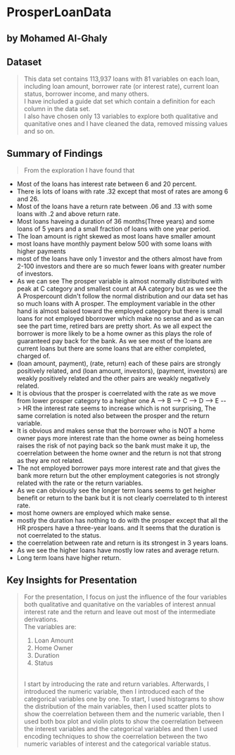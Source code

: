 # ProsperLoanData
## by Mohamed Al-Ghaly


## Dataset

> This data set contains 113,937 loans with 81 variables on each loan, including loan amount, borrower rate (or interest rate), current loan status, borrower income, and many others.<br>I have included a guide dat set which contain a definition for each column in the data set.<br>I also have chosen only 13 variables to explore both qualitative and quanitative ones and I have cleaned the data, removed missing values and so on.



## Summary of Findings

> From the exploration I have found that<br>
<ul><li>Most of the loans has interest rate between 6 and 20 percent.</li>
<li>There is lots of loans with rate .32 except that most of rates are among 6 and 26.</li>
<li> Most of the loans have a return rate between .06 and .13 with some loans with .2 and above return rate.</li><li>Most loans haveing a duration of 36 months(Three years) and some loans of 5 years and a small fraction of loans with one year period.</li><li>The loan amount is right skewed as most loans have smaller amount</li><li>most loans have monthly payment below 500 with some loans with higher payments</li>
<li> most of the loans have only 1 investor and the others almost have from 2-100 investors and there are so much fewer loans with greater number of investors.</li><li>As we can see The prosper variable is almost normally distributed with peak at C category and smallest count at AA category but as we see the A Prospercount didn't follow the normal distribution and our data set has so much loans with A prosper.
The employment variable in the other hand is almost baised toward the employed category but there is small loans for not employed bborrower which make no sense and as we can see the part time, retired bars are pretty short.
As we all expect the borrower is more likely to be a home owner as this plays the role of guaranteed pay back for the bank.
As we see most of the loans are current loans but there are some loans that are either completed, charged of.</li><li> (loan amount, payment), (rate, return) each of these pairs are strongly positively related, and (loan amount, investors), (payment, investors) are weakly positively related and the other pairs are weakly negatively related.</li><li>It is obvious that the prosper is coerrelated with the rate as we move from lower prosper category to a heigher one A --> B --> C --> D --> E --> HR the interest rate seems to increase which is not surprising, The same correlation is noted also between the prosper and the return variable.</li>
<li>It is obvious and makes sense that the borrower who is NOT a home owner pays more interest rate than the home owner as being homeless raises the risk of not paying back so the bank must make it up, the coerrelation between the home owner and the return is not that strong as they are not related.</li>
<li>The not employed borrower pays more interest rate and that gives the bank more return but the other employment categories is not strongly related with the rate or the return variables.</li>
<li>As we can obviously see the longer term loans seems to get heigher benefit or return to the bank but it is not clearly coerrelated to th interest rate.</li><li>most home owners are employed which make sense.</li><li> mostly the duration has nothing to do with the prosper except that all the HR prospers have a three-year loans.
and It seems that the duration is not coerrelated to the status.</li>
<li>the coerrelation between rate and return is its strongest in 3 years loans.</li>
<li>As we see the higher loans have mostly low rates and average return. </li>
<li>Long term loans have higher return.</li>
</ul>



## Key Insights for Presentation

> For the presentation, I focus on just the influence of the four variables 
both qualitative and quanitative on the variables of interest annual interest rate and the return and leave out most of the intermediate derivations.<br>The variables are: <ol><li>Loan Amount</li><li>Home Owner</li><li>Duration</li><li>Status</li></ol><br> I start by introducing the rate and return variables.
Afterwards, I introduced the numeric variable, then I introduced each of the categorical variables one by one. To start, 
I used histograms to show the distribution of the main variables, then I used scatter plots to show
the coerrelation between them and the numeric variable, then I used both box plot and violin plots to
show the coerrelation between the interest variables and the categorical variables and then I used 
encoding techniques to show the coerrelation between the two numeric variables of interest and the categorical variable status.
